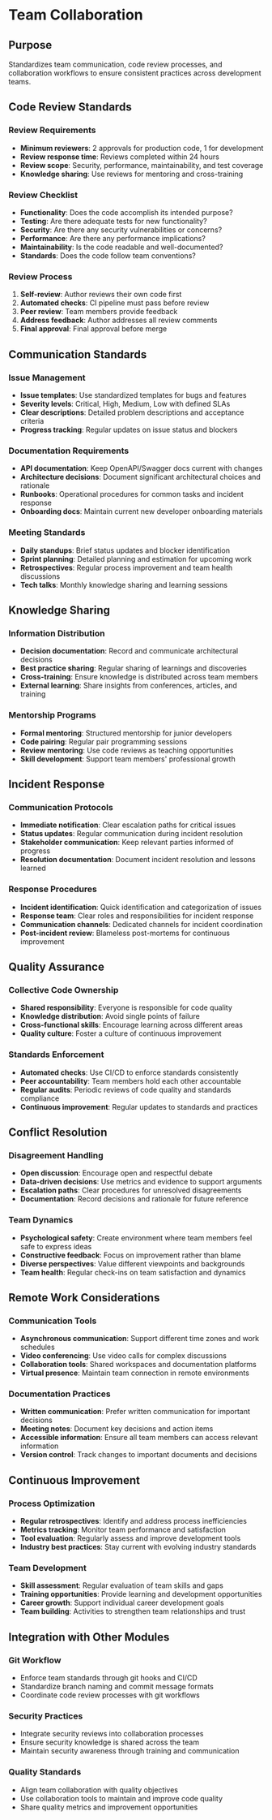 # Team Collaboration

## Purpose
Standardizes team communication, code review processes, and collaboration workflows to ensure consistent practices across development teams.

## Code Review Standards

### Review Requirements
- **Minimum reviewers**: 2 approvals for production code, 1 for development
- **Review response time**: Reviews completed within 24 hours
- **Review scope**: Security, performance, maintainability, and test coverage
- **Knowledge sharing**: Use reviews for mentoring and cross-training

### Review Checklist
- **Functionality**: Does the code accomplish its intended purpose?
- **Testing**: Are there adequate tests for new functionality?
- **Security**: Are there any security vulnerabilities or concerns?
- **Performance**: Are there any performance implications?
- **Maintainability**: Is the code readable and well-documented?
- **Standards**: Does the code follow team conventions?

### Review Process
1. **Self-review**: Author reviews their own code first
2. **Automated checks**: CI pipeline must pass before review
3. **Peer review**: Team members provide feedback
4. **Address feedback**: Author addresses all review comments
5. **Final approval**: Final approval before merge

## Communication Standards

### Issue Management
- **Issue templates**: Use standardized templates for bugs and features
- **Severity levels**: Critical, High, Medium, Low with defined SLAs
- **Clear descriptions**: Detailed problem descriptions and acceptance criteria
- **Progress tracking**: Regular updates on issue status and blockers

### Documentation Requirements
- **API documentation**: Keep OpenAPI/Swagger docs current with changes
- **Architecture decisions**: Document significant architectural choices and rationale
- **Runbooks**: Operational procedures for common tasks and incident response
- **Onboarding docs**: Maintain current new developer onboarding materials

### Meeting Standards
- **Daily standups**: Brief status updates and blocker identification
- **Sprint planning**: Detailed planning and estimation for upcoming work
- **Retrospectives**: Regular process improvement and team health discussions
- **Tech talks**: Monthly knowledge sharing and learning sessions

## Knowledge Sharing

### Information Distribution
- **Decision documentation**: Record and communicate architectural decisions
- **Best practice sharing**: Regular sharing of learnings and discoveries
- **Cross-training**: Ensure knowledge is distributed across team members
- **External learning**: Share insights from conferences, articles, and training

### Mentorship Programs
- **Formal mentoring**: Structured mentorship for junior developers
- **Code pairing**: Regular pair programming sessions
- **Review mentoring**: Use code reviews as teaching opportunities
- **Skill development**: Support team members' professional growth

## Incident Response

### Communication Protocols
- **Immediate notification**: Clear escalation paths for critical issues
- **Status updates**: Regular communication during incident resolution
- **Stakeholder communication**: Keep relevant parties informed of progress
- **Resolution documentation**: Document incident resolution and lessons learned

### Response Procedures
- **Incident identification**: Quick identification and categorization of issues
- **Response team**: Clear roles and responsibilities for incident response
- **Communication channels**: Dedicated channels for incident coordination
- **Post-incident review**: Blameless post-mortems for continuous improvement

## Quality Assurance

### Collective Code Ownership
- **Shared responsibility**: Everyone is responsible for code quality
- **Knowledge distribution**: Avoid single points of failure
- **Cross-functional skills**: Encourage learning across different areas
- **Quality culture**: Foster a culture of continuous improvement

### Standards Enforcement
- **Automated checks**: Use CI/CD to enforce standards consistently
- **Peer accountability**: Team members hold each other accountable
- **Regular audits**: Periodic reviews of code quality and standards compliance
- **Continuous improvement**: Regular updates to standards and practices

## Conflict Resolution

### Disagreement Handling
- **Open discussion**: Encourage open and respectful debate
- **Data-driven decisions**: Use metrics and evidence to support arguments
- **Escalation paths**: Clear procedures for unresolved disagreements
- **Documentation**: Record decisions and rationale for future reference

### Team Dynamics
- **Psychological safety**: Create environment where team members feel safe to express ideas
- **Constructive feedback**: Focus on improvement rather than blame
- **Diverse perspectives**: Value different viewpoints and backgrounds
- **Team health**: Regular check-ins on team satisfaction and dynamics

## Remote Work Considerations

### Communication Tools
- **Asynchronous communication**: Support different time zones and work schedules
- **Video conferencing**: Use video calls for complex discussions
- **Collaboration tools**: Shared workspaces and documentation platforms
- **Virtual presence**: Maintain team connection in remote environments

### Documentation Practices
- **Written communication**: Prefer written communication for important decisions
- **Meeting notes**: Document key decisions and action items
- **Accessible information**: Ensure all team members can access relevant information
- **Version control**: Track changes to important documents and decisions

## Continuous Improvement

### Process Optimization
- **Regular retrospectives**: Identify and address process inefficiencies
- **Metrics tracking**: Monitor team performance and satisfaction
- **Tool evaluation**: Regularly assess and improve development tools
- **Industry best practices**: Stay current with evolving industry standards

### Team Development
- **Skill assessment**: Regular evaluation of team skills and gaps
- **Training opportunities**: Provide learning and development opportunities
- **Career growth**: Support individual career development goals
- **Team building**: Activities to strengthen team relationships and trust

## Integration with Other Modules

### Git Workflow
- Enforce team standards through git hooks and CI/CD
- Standardize branch naming and commit message formats
- Coordinate code review processes with git workflows

### Security Practices
- Integrate security reviews into collaboration processes
- Ensure security knowledge is shared across the team
- Maintain security awareness through training and communication

### Quality Standards
- Align team collaboration with quality objectives
- Use collaboration tools to maintain and improve code quality
- Share quality metrics and improvement opportunities